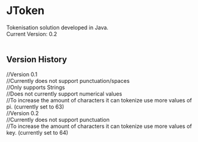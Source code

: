 # JToken
Tokenisation solution developed in Java.
<br>
Current Version: 0.2
<br>
<br>
<h2>Version History</h2>
//Version 0.1
<br>
//Currently does not support punctuation/spaces
<br>
//Only supports Strings
<br>
//Does not currently support numerical values
<br>
//To increase the amount of characters it can tokenize use more values of pi. (currently set to 63)
<br>
//Version 0.2
<br>
//Currently does not support punctuation
<br>
//To increase the amount of characters it can tokenize use more values of key. (currently set to 64)
